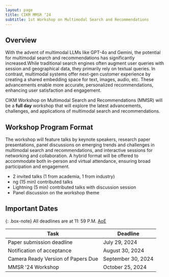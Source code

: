 ```yaml
---
layout: page
title: CIKM MMSR ‘24 
subtitle: 1st Workshop on Multimodal Search and Recommendations
---
```


## Overview

With the advent of multimodal LLMs like GPT-4o and Gemini, the potential for multimodal search and recommendations has significantly increased.While traditional search engines often augment user queries with session and geographical data, they primarily rely on textual queries. In contrast, multimodal systems offer next-gen customer experience by creating a shared embedding space for text, images, audio, etc. These advancements enable more accurate, personalized recommendations, enhancing user satisfaction and engagement. 

CIKM Workshop on Multimodal Search and Recommendations (MMSR) will be a **full day** workshop that will explore the latest advancements, challenges, and applications of multimodal search and recommendations.

## Workshop Program Format

The workshop will feature talks by keynote speakers, research paper presentations, panel discussions on emerging trends and challenges in multimodal search and recommendations, and interactive sessions for networking and collaboration. 
A hybrid format will be offered to accommodate both in-person and virtual attendance, ensuring broad participation and engagement.

- 2 invited talks (1 from academia, 1 from industry)
- ng (15 min) contributed talks
- Lightning (5 min) contributed talks with discussion session
- Panel discussion on the workshop theme

## Important Dates

{: .box-note}
All deadlines are at 11: 59 P.M. [AoE](https://www.worldtimeserver.com/time-zones/aoe/)


| Task                                    | Deadline              |
| --------------------------------------- | --------------------- |
| Paper submission deadline               | July 29, 2024         |
| Notification of acceptance              | August 30, 2024       |
| Camera Ready Version of Papers Due      | September 30, 2024    |
| MMSR '24 Workshop                       |  October 25, 2024     |